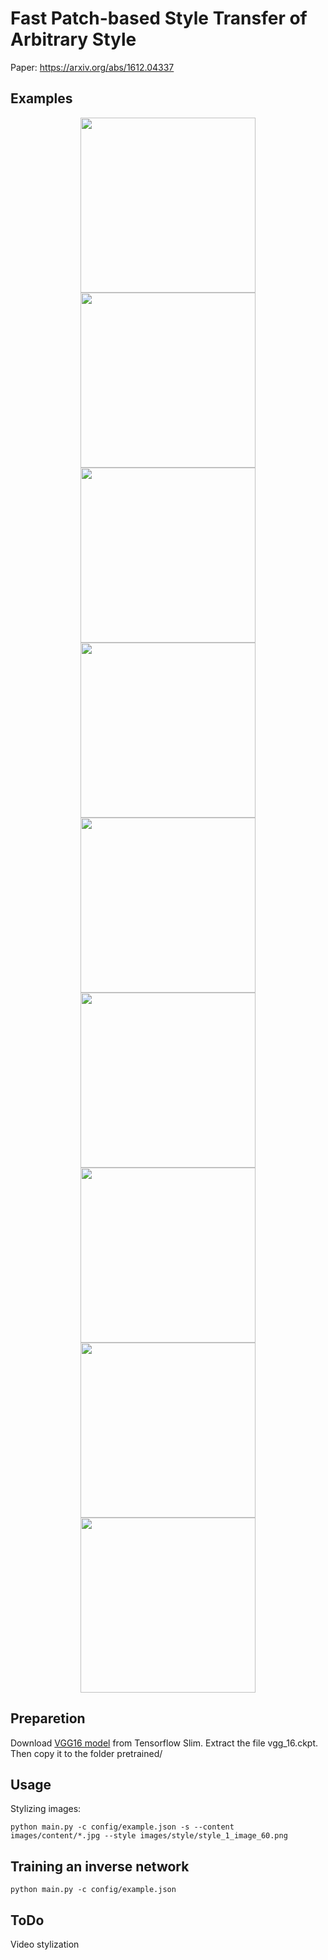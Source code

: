 # Fast Patch-based Style Transfer of Arbitrary Style
Paper: https://arxiv.org/abs/1612.04337

## Examples
<div align='center'>
  <img src='images/content/0cd731d526d27376a586316f6a6ea14a32c096c0a1fab-Fz7Bx1_fw658.jpg' width="280px">
  <img src='images/result/0cd731d526d27376a586316f6a6ea14a32c096c0a1fab-Fz7Bx1_fw658_style_1_image_360.jpg' width="280px">
  <img src='images/result/0cd731d526d27376a586316f6a6ea14a32c096c0a1fab-Fz7Bx1_fw658_style_2_image_33132.jpg' width="280px">
</div>

<div align='center'>
  <img src='images/content/gentlecat.png' width="280px">
  <img src='images/result/gentlecat_style_1_image_840.jpg' width="280px">
  <img src='images/result/gentlecat_style_2_image_33132.jpg' width="280px">
</div>

<div align='center'>
  <img src='images/content/68e4eebca9fd043276945570328304957df91c9442642-4TFykG_fw658.jpg' width="280px">
  <img src='images/result/68e4eebca9fd043276945570328304957df91c9442642-4TFykG_fw658_style_1_image_700.jpg' width="280px">
  <img src='images/result/68e4eebca9fd043276945570328304957df91c9442642-4TFykG_fw658_style_2_image_33132.jpg' width="280px">
</div>

## Preparetion
Download [VGG16 model](http://download.tensorflow.org/models/vgg_16_2016_08_28.tar.gz) from Tensorflow Slim. Extract the file vgg_16.ckpt. Then copy it to the folder pretrained/ 

## Usage
Stylizing images:
```
python main.py -c config/example.json -s --content images/content/*.jpg --style images/style/style_1_image_60.png
```


## Training an inverse network
```
python main.py -c config/example.json
```

## ToDo
Video stylization